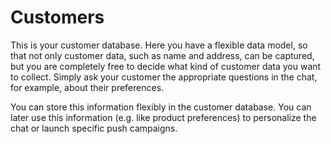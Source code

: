 # Customers

This is your customer database. Here you have a flexible data model, so that not only customer data, such as name and address, can be captured, but you are completely free to decide what kind of customer data you want to collect. Simply ask your customer the appropriate questions in the chat, for example, about their preferences. 

You can store this information flexibly in the customer database. You can later use this information (e.g. like product preferences) to personalize the chat or launch specific push campaigns.
